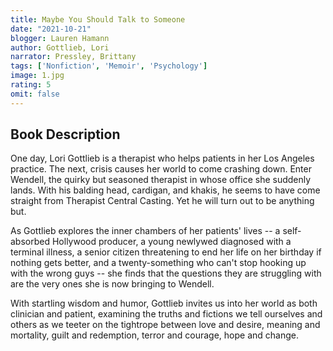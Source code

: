 ```yaml
---
title: Maybe You Should Talk to Someone
date: "2021-10-21"
blogger: Lauren Hamann
author: Gottlieb, Lori
narrator: Pressley, Brittany
tags: ['Nonfiction', 'Memoir', 'Psychology']
image: 1.jpg
rating: 5
omit: false
---
```



## Book Description

One day, Lori Gottlieb is a therapist who helps patients in her Los Angeles practice. The next, crisis causes her world to come crashing down. Enter Wendell, the quirky but seasoned therapist in whose office she suddenly lands. With his balding head, cardigan, and khakis, he seems to have come straight from Therapist Central Casting. Yet he will turn out to be anything but.

As Gottlieb explores the inner chambers of her patients' lives -- a self-absorbed Hollywood producer, a young newlywed diagnosed with a terminal illness, a senior citizen threatening to end her life on her birthday if nothing gets better, and a twenty-something who can't stop hooking up with the wrong guys -- she finds that the questions they are struggling with are the very ones she is now bringing to Wendell.

With startling wisdom and humor, Gottlieb invites us into her world as both clinician and patient, examining the truths and fictions we tell ourselves and others as we teeter on the tightrope between love and desire, meaning and mortality, guilt and redemption, terror and courage, hope and change.
